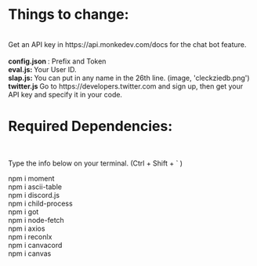 
<h1> Things to change: </h1> <br>
Get an API key in https://api.monkedev.com/docs for the chat bot feature. <br> <br>
<b>config.json </b>:  Prefix and Token <br>
<b> eval.js: </b> Your User ID. <br>
<b> slap.js: </b> You can put in any name in the 26th line. (image, 'cleckziedb.png')
<b> twitter.js </b> Go to https://developers.twitter.com and sign up, then get your API key and specify it in your code.

<h1>Required Dependencies: </h1> <br>
<p> Type the info below on your terminal. (Ctrl + Shift + ` ) </p>
<div>
npm i moment <br>
npm i ascii-table <br>
npm i discord.js <br>
npm i child-process <br>
npm i got <br>
npm i node-fetch <br>
npm i axios <br>
npm i reconlx <br>
npm i canvacord <br>
npm i canvas <br> 

</div>
